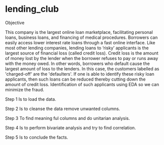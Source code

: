 # lending_club

Objective


This company is the largest online loan marketplace, facilitating personal loans, business loans, and financing of medical procedures. Borrowers can easily access lower interest rate loans through a fast online interface. 
Like most other lending companies, lending loans to ‘risky’ applicants is the largest source of financial loss (called credit loss). Credit loss is the amount of money lost by the lender when the borrower refuses to pay or runs away with the money owed. In other words, borrowers who default cause the largest amount of loss to the lenders. In this case, the customers labelled as 'charged-off' are the 'defaulters'. 
If one is able to identify these risky loan applicants, then such loans can be reduced thereby cutting down the amount of credit loss. Identification of such applicants using EDA so we can minimize the fraud.

Step 1 Is to load the data.

Step 2 Is to cleanse the data remove unwanted columns.

Step 3 To find meaning ful columns and do unitarian analysis.

Step 4 Is to perform bivariate analysis and try to find correlation.

Step 5 Is to conclude the facts.

